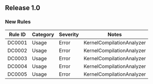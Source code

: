 ## Release 1.0

### New Rules

Rule ID | Category | Severity | Notes
--------|----------|----------|-------
DC0001 | Usage | Error | KernelCompilationAnalyzer
DC0002 | Usage | Error | KernelCompilationAnalyzer
DC0003 | Usage | Error | KernelCompilationAnalyzer
DC0004 | Usage | Error | KernelCompilationAnalyzer
DC0005 | Usage | Error | KernelCompilationAnalyzer